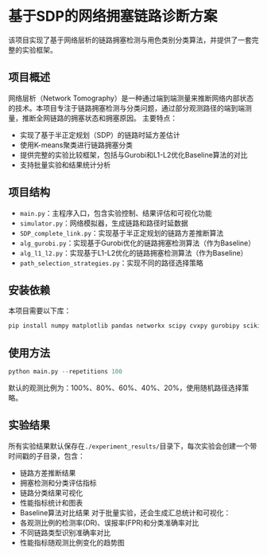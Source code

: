 # 基于SDP的网络拥塞链路诊断方案
该项目实现了基于网络层析的链路拥塞检测与用色类别分类算法，并提供了一套完整的实验框架。
## 项目概述
网络层析（Network Tomography）是一种通过端到端测量来推断网络内部状态的技术。本项目专注于链路拥塞检测与分类问题，通过部分观测路径的端到端测量，推断全网链路的拥塞状态和拥塞原因。
主要特点：
+ 实现了基于半正定规划（SDP）的链路时延方差估计
+ 使用K-means聚类进行链路拥塞分类
+ 提供完整的实验比较框架，包括与Gurobi和L1-L2优化Baseline算法的对比
+ 支持批量实验和结果统计分析
## 项目结构
+ `main.py`：主程序入口，包含实验控制、结果评估和可视化功能
+ `simulator.py`：网络模拟器，生成链路和路径时延数据
+ `SDP_complete_link.py`：实现基于半正定规划的链路方差推断算法
+ `alg_gurobi.py`：实现基于Gurobi优化的链路拥塞检测算法（作为Baseline）
+ `alg_l1_l2.py`：实现基于L1-L2优化的链路拥塞检测算法（作为Baseline）
+ `path_selection_strategies.py`：实现不同的路径选择策略
## 安装依赖
本项目需要以下库：
```bash
pip install numpy matplotlib pandas networkx scipy cvxpy gurobipy scikit-learn
```
## 使用方法
```python
python main.py --repetitions 100
```
默认的观测比例为：100%、80%、60%、40%、20%，使用随机路径选择策略。
## 实验结果
所有实验结果默认保存在`./experiment_results/`目录下，每次实验会创建一个带时间戳的子目录，包含：
+ 链路方差推断结果
+ 拥塞检测和分类评估指标
+ 链路分类结果可视化
+ 性能指标统计和图表
+ Baseline算法对比结果
对于批量实验，还会生成汇总统计和可视化：
+ 各观测比例的检测率(DR)、误报率(FPR)和分类准确率对比
+ 不同链路类型识别准确率对比
+ 性能指标随观测比例变化的趋势图